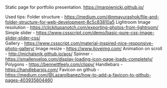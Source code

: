 Static page for portfolio presentation.
https://marpiwnicki.github.io/

Used tips:
Folder structure - https://medium.com/@nmayurashok/file-and-folder-structure-for-web-development-8c5c83810a5
Lightroom Image resolution - https://clickitupanotch.com/exporting-photos-from-lightroom/
Simple slider - https://www.cssscript.com/demo/basic-pure-css-image-slider-slider-css/  
Gallery - https://www.cssscript.com/material-inspired-nice-responsive-photo-gallery/
Image resize - https://www.iloveimg.com/
Animation on scroll - http://michalsnik.github.io/aos/
Spinner - https://smallenvelop.com/display-loading-icon-page-loads-completely/
Polygons - https://bennettfeely.com/clippy/
Handlebars - https://handlebarsjs.com/
Favicon on github - https://medium.com/@LazaroIbanez/how-to-add-a-favicon-to-github-pages-403935604460
